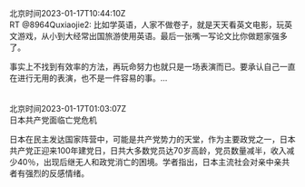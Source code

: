 北京时间2023-01-17T10:44:10Z<br>RT @8964Quxiaojie2: 比如学英语，人家不做卷子，就是天天看英文电影，玩英文游戏，从小到大经常出国旅游使用英语。最后一张嘴一写论文比你做题家强多了。

事实上不找到有效率的方法，再玩命努力也就只是一场表演而已。要承认自己一直在进行无用的表演，也不是一件容易的事。…<br><br><br>北京时间2023-01-17T01:03:07Z<br>日本共产党面临亡党危机

日本在民主发达国家阵营中，可能是共产党势力的天堂，作为主要政党之一，日本共产党正迎来100年建党日，日共大多数党员达70岁高龄，党员数量减半，收入减少40％，出现后继无人和政党消亡的困境。学者指出，日本主流社会对亲中亲共者有强烈的反感情绪。<br><br><br>